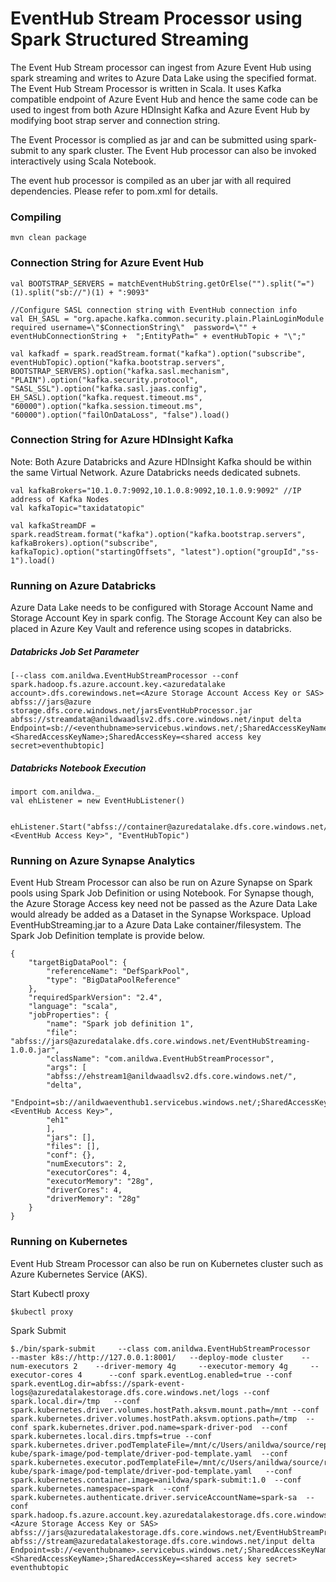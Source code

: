 # EventHub Stream Processor using Spark Structured Streaming

The Event Hub Stream processor can ingest from Azure Event Hub using spark streaming and writes to Azure Data Lake using the specified format. 
The Event Hub Stream Processor is written in Scala. 
It uses Kafka compatible endpoint of Azure Event Hub and hence the same code can be used to ingest from both Azure HDInsight Kafka and Azure Event Hub by modifying boot strap server and connection string.  

The Event Processor is complied as jar and can be submitted using spark-submit to any spark cluster. The Event Hub processor can also be invoked interactively using Scala Notebook.


The event hub processor is compiled as an uber jar with all required dependencies. Please refer to pom.xml for details.  

### Compiling

    mvn clean package

### Connection String for Azure Event Hub

    val BOOTSTRAP_SERVERS = matchEventHubString.getOrElse("").split("=")(1).split("sb://")(1) + ":9093"
        
    //Configure SASL connection string with EventHub connection info
    val EH_SASL = "org.apache.kafka.common.security.plain.PlainLoginModule required username=\"$ConnectionString\"  password=\"" + eventHubConnectionString +  ";EntityPath=" + eventHubTopic + "\";"

    val kafkadf = spark.readStream.format("kafka").option("subscribe", eventHubTopic).option("kafka.bootstrap.servers", BOOTSTRAP_SERVERS).option("kafka.sasl.mechanism", "PLAIN").option("kafka.security.protocol", "SASL_SSL").option("kafka.sasl.jaas.config", EH_SASL).option("kafka.request.timeout.ms", "60000").option("kafka.session.timeout.ms", "60000").option("failOnDataLoss", "false").load()




### Connection String for Azure HDInsight Kafka
Note: Both Azure Databricks and Azure HDInsight Kafka should be within the same Virtual Network. Azure Databricks needs dedicated subnets. 


    val kafkaBrokers="10.1.0.7:9092,10.1.0.8:9092,10.1.0.9:9092" //IP address of Kafka Nodes 
    val kafkaTopic="taxidatatopic"

    val kafkaStreamDF = spark.readStream.format("kafka").option("kafka.bootstrap.servers", kafkaBrokers).option("subscribe", kafkaTopic).option("startingOffsets", "latest").option("groupId","ss-1").load()


### Running on Azure Databricks
Azure Data Lake needs to be configured with Storage Account Name and Storage Account Key in spark config. The Storage Account Key can also be placed in Azure Key Vault and reference using scopes in databricks. 

##### Databricks Job Set Parameter
    
    [--class com.anildwa.EventHubStreamProcessor --conf spark.hadoop.fs.azure.account.key.<azuredatalake account>.dfs.corewindows.net=<Azure Storage Account Access Key or SAS> abfss://jars@azure storage.dfs.core.windows.net/jarsEventHubProcessor.jar abfss://streamdata@anildwaadlsv2.dfs.core.windows.net/input delta Endpoint=sb://<eventhubname>servicebus.windows.net/;SharedAccessKeyName=<SharedAccessKeyName>;SharedAccessKey=<shared access key secret>eventhubtopic]

##### Databricks Notebook Execution

     
    import com.anildwa._
    val ehListener = new EventHubListener()


    ehListener.Start("abfss://container@azuredatalake.dfs.core.windows.net/","delta","Endpoint=sb://eventhubname.servicebus.windows.net/;SharedAccessKeyName=RootManageSharedAccessKey;SharedAccessKey=<EventHub Access Key>", "EventHubTopic")


### Running on Azure Synapse Analytics
Event Hub Stream Processor can also be run on Azure Synapse on Spark pools using Spark Job Definition or using Notebook.
For Synapse though, the Azure Storage Access key need not be passed as the Azure Data Lake would already be added as a Dataset in the Synapse Workspace. 
Upload EventHubStreaming.jar to a Azure Data Lake container/filesystem. 
The Spark Job Definition template is provide below. 


    {
        "targetBigDataPool": {
            "referenceName": "DefSparkPool",
            "type": "BigDataPoolReference"
        },
        "requiredSparkVersion": "2.4",
        "language": "scala",
        "jobProperties": {
            "name": "Spark job definition 1",
            "file": "abfss://jars@azuredatalake.dfs.core.windows.net/EventHubStreaming-1.0.0.jar",
            "className": "com.anildwa.EventHubStreamProcessor",
            "args": [
            "abfss://ehstream1@anildwaadlsv2.dfs.core.windows.net/",
            "delta",
            "Endpoint=sb://anildwaeventhub1.servicebus.windows.net/;SharedAccessKeyName=RootManageSharedAccessKey;SharedAccessKey=<EventHub Access Key>",
            "eh1"
            ],
            "jars": [],
            "files": [],
            "conf": {},
            "numExecutors": 2,
            "executorCores": 4,
            "executorMemory": "28g",
            "driverCores": 4,
            "driverMemory": "28g"
        }
    }


### Running on Kubernetes
Event Hub Stream Processor can also be run on Kubernetes cluster such as Azure Kubernetes Service (AKS).


Start Kubectl proxy 

    $kubectl proxy


Spark Submit

    $./bin/spark-submit     --class com.anildwa.EventHubStreamProcessor    --master k8s://http://127.0.0.1:8001/   --deploy-mode cluster    --num-executors 2    --driver-memory 4g     --executor-memory 4g     --executor-cores 4      --conf spark.eventLog.enabled=true --conf spark.eventLog.dir=abfss://spark-event-logs@azuredatalakestorage.dfs.core.windows.net/logs --conf spark.local.dir=/tmp   --conf spark.kubernetes.driver.volumes.hostPath.aksvm.mount.path=/mnt --conf spark.kubernetes.driver.volumes.hostPath.aksvm.options.path=/tmp  --conf spark.kubernetes.driver.pod.name=spark-driver-pod  --conf spark.kubernetes.local.dirs.tmpfs=true --conf spark.kubernetes.driver.podTemplateFile=/mnt/c/Users/anildwa/source/repos/spark-kube/spark-image/pod-template/driver-pod-template.yaml  --conf spark.kubernetes.executor.podTemplateFile=/mnt/c/Users/anildwa/source/repos/spark-kube/spark-image/pod-template/driver-pod-template.yaml   --conf spark.kubernetes.container.image=anildwa/spark-submit:1.0  --conf spark.kubernetes.namespace=spark  --conf spark.kubernetes.authenticate.driver.serviceAccountName=spark-sa  --conf spark.hadoop.fs.azure.account.key.azuredatalakestorage.dfs.core.windows.net=<Azure Storage Access Key or SAS>   abfss://jars@azuredatalakestorage.dfs.core.windows.net/EventHubStreamProcessor.jar abfss://stream@azuredatalakestorage.dfs.core.windows.net/input delta Endpoint=sb://<eventhubname>.servicebus.windows.net/;SharedAccessKeyName=<SharedAccessKeyName>;SharedAccessKey=<shared access key secret> eventhubtopic









    
